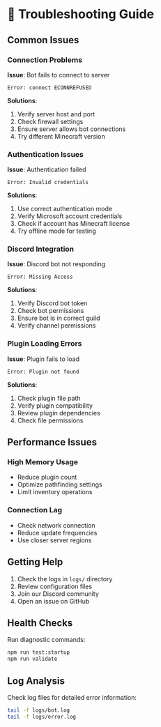 # 🔧 Troubleshooting Guide

## Common Issues

### Connection Problems

**Issue**: Bot fails to connect to server
```
Error: connect ECONNREFUSED
```

**Solutions**:
1. Verify server host and port
2. Check firewall settings
3. Ensure server allows bot connections
4. Try different Minecraft version

### Authentication Issues

**Issue**: Authentication failed
```
Error: Invalid credentials
```

**Solutions**:
1. Use correct authentication mode
2. Verify Microsoft account credentials
3. Check if account has Minecraft license
4. Try offline mode for testing

### Discord Integration

**Issue**: Discord bot not responding
```
Error: Missing Access
```

**Solutions**:
1. Verify Discord bot token
2. Check bot permissions
3. Ensure bot is in correct guild
4. Verify channel permissions

### Plugin Loading Errors

**Issue**: Plugin fails to load
```
Error: Plugin not found
```

**Solutions**:
1. Check plugin file path
2. Verify plugin compatibility
3. Review plugin dependencies
4. Check file permissions

## Performance Issues

### High Memory Usage
- Reduce plugin count
- Optimize pathfinding settings
- Limit inventory operations

### Connection Lag
- Check network connection
- Reduce update frequencies
- Use closer server regions

## Getting Help

1. Check the logs in `logs/` directory
2. Review configuration files
3. Join our Discord community
4. Open an issue on GitHub

## Health Checks

Run diagnostic commands:
```bash
npm run test:startup
npm run validate
```

## Log Analysis

Check log files for detailed error information:
```bash
tail -f logs/bot.log
tail -f logs/error.log
```
